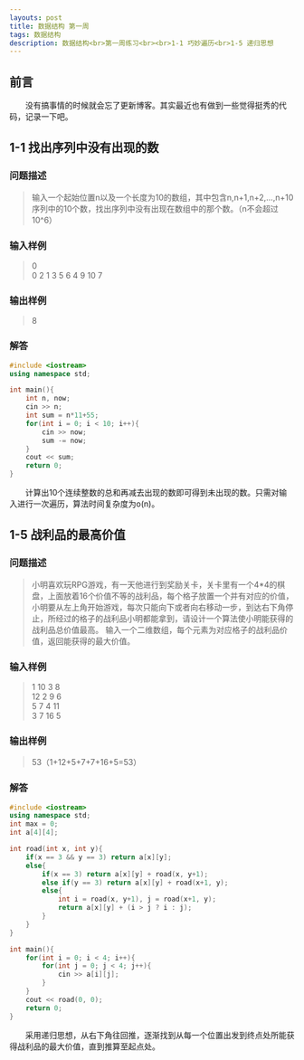 ```yaml
---
layouts: post
title: 数据结构 第一周
tags: 数据结构
description: 数据结构<br>第一周练习<br><br>1-1 巧妙遍历<br>1-5 递归思想
---
```


## 前言
&emsp;&emsp;没有搞事情的时候就会忘了更新博客。其实最近也有做到一些觉得挺秀的代码，记录一下吧。

## 1-1 找出序列中没有出现的数

### 问题描述
> 输入一个起始位置n以及一个长度为10的数组，其中包含n,n+1,n+2,…,n+10序列中的10个数，找出序列中没有出现在数组中的那个数。（n不会超过10^6）  

### 输入样例  
> 0  
> 0 2 1 3 5 6 4 9 10 7  

### 输出样例  
> 8  

### 解答  
```cpp
#include <iostream>
using namespace std;

int main(){
    int n, now;
    cin >> n;
    int sum = n*11+55;
    for(int i = 0; i < 10; i++){
        cin >> now;
        sum -= now;
    }
    cout << sum;
    return 0;
}
```
&emsp;&emsp;计算出10个连续整数的总和再减去出现的数即可得到未出现的数。只需对输入进行一次遍历，算法时间复杂度为o(n)。

## 1-5 战利品的最高价值  

### 问题描述
> 小明喜欢玩RPG游戏，有一天他进行到奖励关卡，关卡里有一个4*4的棋盘，上面放着16个价值不等的战利品，每个格子放置一个并有对应的价值，小明要从左上角开始游戏，每次只能向下或者向右移动一步，到达右下角停止，所经过的格子的战利品小明都能拿到，请设计一个算法使小明能获得的战利品总价值最高。 输入一个二维数组，每个元素为对应格子的战利品价值，返回能获得的最大价值。  

### 输入样例  
> 1 10 3 8  
> 12 2 9 6  
> 5 7 4 11  
> 3 7 16 5   

### 输出样例  
> 53（1+12+5+7+7+16+5=53）  

### 解答  
```cpp
#include <iostream>
using namespace std;
int max = 0;
int a[4][4];

int road(int x, int y){
    if(x == 3 && y == 3) return a[x][y];
    else{
        if(x == 3) return a[x][y] + road(x, y+1);
        else if(y == 3) return a[x][y] + road(x+1, y);
        else{
            int i = road(x, y+1), j = road(x+1, y);
            return a[x][y] + (i > j ? i : j);
        }
    }
}

int main(){
    for(int i = 0; i < 4; i++){
        for(int j = 0; j < 4; j++){
            cin >> a[i][j];
        }
    }
    cout << road(0, 0);
    return 0;
}
```
&emsp;&emsp;采用递归思想，从右下角往回推，逐渐找到从每一个位置出发到终点处所能获得战利品的最大价值，直到推算至起点处。  